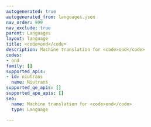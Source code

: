 ```yaml
---
autogenerated: true
autogenerated_from: languages.json
nav_order: 999
nav_exclude: true
parent: Languages
layout: language
title: <code>ond</code>
description: Machine translation for <code>ond</code>
codes:
- ond
family: []
supported_apis:
- id: niutrans
  name: Niutrans
supported_qe_apis: []
supported_ape_apis: []
seo:
  name: Machine translation for <code>ond</code>
  type: Language

---
```


